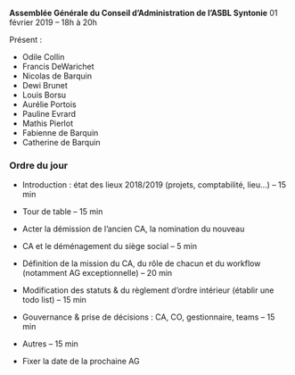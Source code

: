**Assemblée Générale du Conseil d’Administration de l’ASBL Syntonie**
01 février 2019 – 18h à 20h

Présent :

- Odile Collin
- Francis DeWarichet
- Nicolas de Barquin
- Dewi Brunet
- Louis Borsu
- Aurélie Portois
- Pauline Evrard
- Mathis Pierlot
- Fabienne de Barquin
- Catherine de Barquin

### Ordre du jour

- Introduction : état des lieux 2018/2019 (projets, comptabilité, lieu…) – 15 min
- Tour de table – 15 min

- Acter la démission de l’ancien CA, la nomination du nouveau 
- CA et le déménagement du siège social – 5 min
 
- Définition de la mission du CA, du rôle de chacun et du workflow (notamment AG exceptionnelle) – 20 min
- Modification des statuts & du règlement d’ordre intérieur (établir une todo list) – 15 min

- Gouvernance & prise de décisions : CA, CO, gestionnaire, teams – 15 min

- Autres – 15 min

- Fixer la date de la prochaine AG
